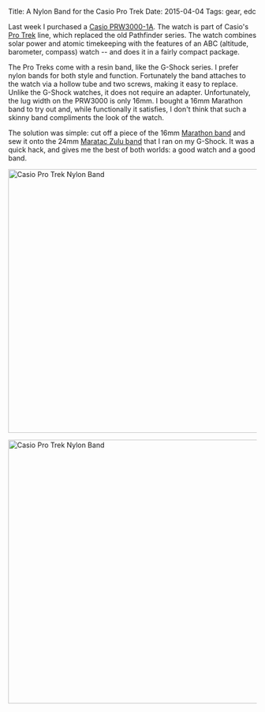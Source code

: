 Title: A Nylon Band for the Casio Pro Trek
Date: 2015-04-04
Tags: gear, edc

Last week I purchased a [Casio PRW3000-1A](http://www.casio.com/products/Watches/PRO_TREK/PRW3000-1A/). The watch is part of Casio's [Pro Trek](http://www.protrek.casio.com/) line, which replaced the old Pathfinder series. The watch combines solar power and atomic timekeeping with the features of an ABC (altitude, barometer, compass) watch -- and does it in a fairly compact package.

The Pro Treks come with a resin band, like the G-Shock series. I prefer nylon bands for both style and function. Fortunately the band attaches to the watch via a hollow tube and two screws, making it easy to replace. Unlike the G-Shock watches, it does not require an adapter. Unfortunately, the lug width on the PRW3000 is only 16mm. I bought a 16mm Marathon band to try out and, while functionally it satisfies, I don't think that such a skinny band compliments the look of the watch.

The solution was simple: cut off a piece of the 16mm [Marathon band](https://www.marathonwatch.com/product/nylon-black) and sew it onto the 24mm [Maratac Zulu band](http://www.countycomm.com/zulutwobuckle.html) that I ran on my G-Shock. It was a quick hack, and gives me the best of both worlds: a good watch and a good band.

<a href="https://www.flickr.com/photos/pigmonkey/16828606747" title="Casio Pro Trek Nylon Band by Pig Monkey, on Flickr"><img src="https://farm8.staticflickr.com/7611/16828606747_fc99e2025f_c.jpg" width="800" height="534" alt="Casio Pro Trek Nylon Band"></a>

<a href="https://www.flickr.com/photos/pigmonkey/16849793429" title="Casio Pro Trek Nylon Band by Pig Monkey, on Flickr"><img src="https://farm9.staticflickr.com/8707/16849793429_2910996d86_c.jpg" width="800" height="534" alt="Casio Pro Trek Nylon Band"></a>
